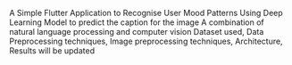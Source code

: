 A Simple Flutter Application to Recognise User Mood Patterns Using
Deep Learning Model to predict the caption for the image 
A combination of natural language processing and computer vision
Dataset used, Data Preprocessing techniques, Image preprocessing techniques, Architecture, Results will be updated 
